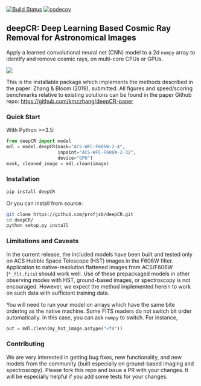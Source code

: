 [![Build Status](https://travis-ci.com/profjsb/deepCR.svg?token=baKtC9yCzzwzzqM9ihAX&branch=master)](https://travis-ci.com/profjsb/deepCR) [![codecov](https://codecov.io/gh/profjsb/deepCR/branch/master/graph/badge.svg?token=SIwJFmKJqr)](https://codecov.io/gh/profjsb/deepCR)

## deepCR: Deep Learning Based Cosmic Ray Removal for Astronomical Images

Apply a learned convolutional neural net (CNN) model to a 2d `numpy` array to identify and remove cosmic rays, on multi-core CPUs or GPUs.

<img src="imgs/postage-sm.jpg" wdith="90%">


This is the installable package which implements the methods described in the paper: Zhang & Bloom (2019), submitted. All figures and speed/scoring benchmarks relative to existing solutions can be found in the paper Github repo: https://github.com/kmzzhang/deepCR-paper

### Quick Start

With Python >=3.5:

```python
from deepCR import model
mdl = model.deepCR(mask="ACS-WFC-F606W-2-4",
	               inpaint="ACS-WFC-F606W-2-32",
                   device="GPU")
mask, cleaned_image = mdl.clean(image)
```

### Installation

```bash
pip install deepCR
```

Or you can install from source:

```bash
git clone https://github.com/profjsb/deepCR.git
cd deepCR/
python setup.py install
```

### Limitations and Caveats

In the current release, the included models have been built and tested only on ACS Hubble Space Telescope (HST) images in the F606W filter. Application to native-resolution flattened images from ACS/F606W (`*_flt.fits`) should work well. Use of these prepackaged models in other observing modes with HST, ground-based images, or spectroscopy is not encouraged. However, we expect the method implemented herein to work on such data with sufficient training data.

You will need to run your model on arrays which have the same bite ordering as the native machine. Some FITS readers do not switch bit order automatically. In this case, you can ask `numpy` to switch. For instance,

```python
out = mdl.clean(my_hst_image.astype("<f4"))
```

### Contributing

We are very interested in getting bug fixes, new functionality, and new models from the community (built especially on ground-based imaging and spectroscopy). Please fork this repo and issue a PR with your changes. It will be especially helpful if you add some tests for your changes. 